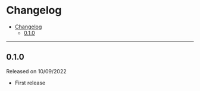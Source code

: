 # Changelog

- [Changelog](#changelog)
  - [0.1.0](#010)

---

## 0.1.0

Released on 10/09/2022

- First release
